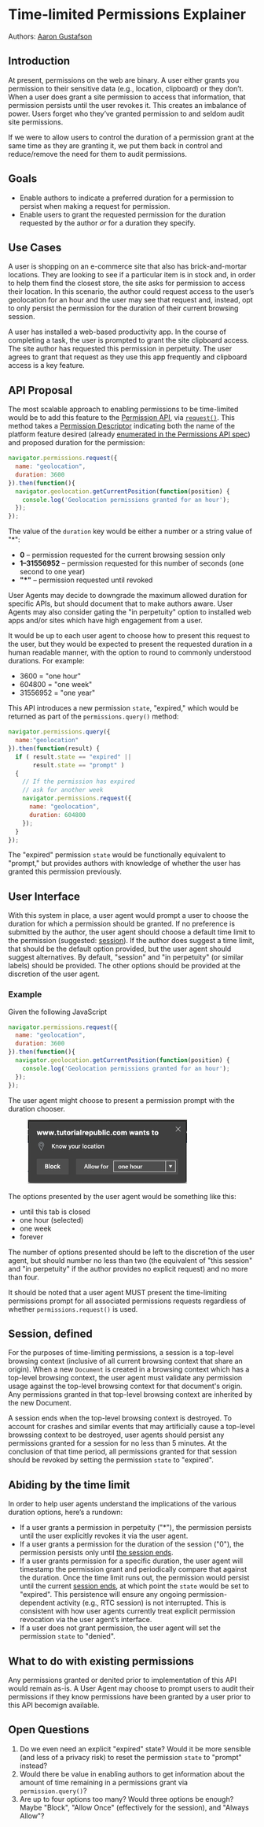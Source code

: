 # Time-limited Permissions Explainer

Authors: [Aaron Gustafson](https://github.com/aarongustafson)

## Introduction

At present, permissions on the web are binary. A user either grants you permission to their sensitive data (e.g., location, clipboard) or they don’t. When a user does grant a site permission to access that information, that permission persists until the user revokes it. This creates an imbalance of power. Users forget who they’ve granted permission to and seldom audit site permissions. 

If we were to allow users to control the duration of a permission grant at the same time as they are granting it, we put them back in control and reduce/remove the need for them to audit permissions.

## Goals

* Enable authors to indicate a preferred duration for a permission to persist when making a request for permission.
* Enable users to grant the requested permission for the duration requested by the author *or* for a duration they specify.

## Use Cases

A user is shopping on an e-commerce site that also has brick-and-mortar locations. They are looking to see if a particular item is in stock and, in order to help them find the closest store, the site asks for permission to access their location. In this scenario, the author could request access to the user’s geolocation for an hour and the user may see that request and, instead, opt to only persist the permission for the duration of their current browsing session.

A user has installed a web-based productivity app. In the course of completing a task, the user is prompted to grant the site clipboard access. The site author has requested this permission in perpetuity. The user agrees to grant that request as they use this app frequently and clipboard access is a key feature.

## API Proposal

The most scalable approach to enabling permissions to be time-limited would be to add this feature to the [Permission API](https://w3c.github.io/permissions/), via [`request()`](https://wicg.github.io/permissions-request/). This method takes a [Permission Descriptor](https://w3c.github.io/permissions/#dictdef-permissiondescriptor) indicating both the name of the platform feature desired (already [enumerated in the Permissions API spec](https://w3c.github.io/permissions/#permission-registry)) and proposed duration for the permission:

```js
navigator.permissions.request({
  name: "geolocation",
  duration: 3600
}).then(function(){
  navigator.geolocation.getCurrentPosition(function(position) {
    console.log('Geolocation permissions granted for an hour');
  });
});
```

The value of the `duration` key would be either a number or a string value of "*":

* **0** – permission requested for the current browsing session only
* **1–31556952** – permission requested for this number of seconds (one second to one year)
* **"*"** – permission requested until revoked

User Agents may decide to downgrade the maximum allowed duration for specific APIs, but should document that to make authors aware. User Agents may also consider gating the "in perpetuity" option to installed web apps and/or sites which have high engagement from a user.

It would be up to each user agent to choose how to present this request to the user, but they would be expected to present the requested duration in a human readable manner, with the option to round to commonly understood durations. For example:

* 3600 = "one hour"
* 604800 = "one week"
* 31556952 = "one year"

This API introduces a new permission `state`, "expired," which would be returned as part of the `permissions.query()` method:

```js
navigator.permissions.query({
  name:"geolocation"
}).then(function(result) {
  if ( result.state == "expired" ||
       result.state == "prompt" )
  {
    // If the permission has expired
    // ask for another week
    navigator.permissions.request({
      name: "geolocation",
      duration: 604800
    });
  }
});
```

The "expired" permission `state` would be functionally equivalent to "prompt," but provides authors with knowledge of whether the user has granted this permission previously.

## User Interface

With this system in place, a user agent would prompt a user to choose the duration for which a permission should be granted. If no preference is submitted by the author, the user agent should choose a default time limit to the permission (suggested: [session](#session-defined)). If the author does suggest a time limit, that should be the default option provided, but the user agent should suggest alternatives. By default, "session" and "in perpetuity" (or similar labels) should be provided. The other options should be provided at the discretion of the user agent.

### Example

Given the following JavaScript

```js
navigator.permissions.request({
  name: "geolocation",
  duration: 3600
}).then(function(){
  navigator.geolocation.getCurrentPosition(function(position) {
    console.log('Geolocation permissions granted for an hour');
  });
});
```

The user agent might choose to present a permission prompt with the duration chooser.

<figure id="prompt-concept">
<img src="prompt.png" alt="">
</figure>

The options presented by the user agent would be something like this:

* until this tab is closed
* one hour (selected)
* one week
* forever

The number of options presented should be left to the discretion of the user agent, but should number no less than two (the equivalent of "this session" and "in perpetuity" if the author provides no explicit request) and no more than four.

It should be noted that a user agent MUST present the time-limiting permissions prompt for all associated permissions requests regardless of whether `permissions.request()` is used.

## Session, defined

For the purposes of time-limiting permissions, a session is a top-level browsing context (inclusive of all current browsing context that share an origin). When a new `Document` is created in a browsing context which has a top-level browsing context, the user agent must validate any permission usage against the top-level browsing context for that document's origin. Any permissions granted in that top-level browsing context are inherited by the new Document.

A session ends when the top-level browsing context is destroyed. To account for crashes and similar events that may artificially cause a top-level browssing context to be destroyed, user agents should persist any permissions granted for a session for no less than 5 minutes. At the conclusion of that time period, all permissions granted for that session should be revoked by setting the permission `state` to "expired".

## Abiding by the time limit

In order to help user agents understand the implications of the various duration options, here’s a rundown:

* If a user grants a permission in perpetuity ("*"), the permission persists until the user explicitly revokes it via the user agent.
* If a user grants a permission for the duration of the session ("0"), the permission persists only until [the session ends](#session-defined).
* If a user grants permission for a specific duration, the user agent will timestamp the permission grant and periodically compare that against the duration. Once the time limit runs out, the permission would persist until the current [session ends](#session-defined), at which point the `state` would be set to "expired". This persistence will ensure any ongoing permission-dependent activity (e.g., RTC session) is not interrupted. This is consistent with how user agents currently treat explicit permission revocation via the user agent’s interface.
* If a user does not grant permission, the user agent will set the permission `state` to "denied".


## What to do with existing permissions

Any permissions granted or denited prior to implementation of this API would remain as-is. A User Agent may choose to prompt users to audit their permissions if they know permissions have been granted by a user prior to this API becomign available.

## Open Questions

1. Do we even need an explicit "expired" state? Would it be more sensible (and less of a privacy risk) to reset the permission `state` to "prompt" instead?
2. Would there be value in enabling authors to get information about the amount of time remaining in a permissions grant via `permission.query()`?
3. Are up to four options too many? Would three options be enough? Maybe "Block", "Allow Once" (effectively for the session), and "Always Allow"?
